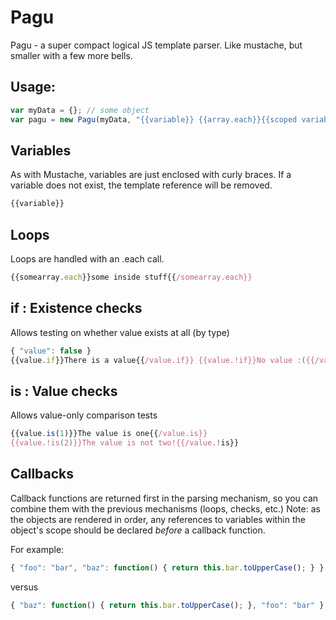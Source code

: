 # Pagu
Pagu - a super compact logical JS template parser.  Like mustache, but smaller with a few more bells.

## Usage:
```javascript
var myData = {}; // some object
var pagu = new Pagu(myData, "{{variable}} {{array.each}}{{scoped variable}}{{/array.each}} {{variable.!is(something)}}not valid{{/variable.is}}")
```

## Variables
As with Mustache, variables are just enclosed with curly braces.  If a variable does not exist, the template reference will be removed.
```javascript
{{variable}}
```

## Loops
Loops are handled with an .each call.
```javascript
{{somearray.each}}some inside stuff{{/somearray.each}}
```

## if : Existence checks
Allows testing on whether value exists at all (by type)
```javascript
{ "value": false }
{{value.if}}There is a value{{/value.if}} {{value.!if}}No value :({{/value.!if}}
```

## is : Value checks
Allows value-only comparison tests
```javascript
{{value.is(1)}}The value is one{{/value.is}}
{{value.!is(2)}}The value is not two!{{/value.!is}}
```

## Callbacks
Callback functions are returned first in the parsing mechanism, so you can combine them with the previous mechanisms (loops, checks, etc.) Note: as the objects are rendered in order, any references to variables within the object's scope should be declared *before* a callback function.

For example:
```javascript
{ "foo": "bar", "baz": function() { return this.bar.toUpperCase(); } }
```
versus
```javascript
{ "baz": function() { return this.bar.toUpperCase(); }, "foo": "bar" }
```